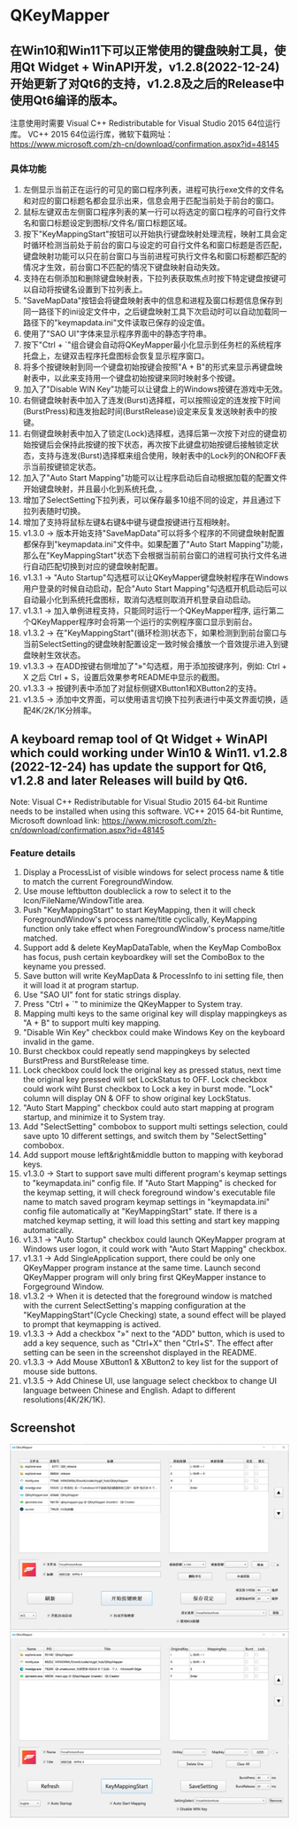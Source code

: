 # QKeyMapper
## 在Win10和Win11下可以正常使用的键盘映射工具，使用Qt Widget + WinAPI开发，v1.2.8(2022-12-24)开始更新了对Qt6的支持，v1.2.8及之后的Release中使用Qt6编译的版本。
注意使用时需要 Visual C++ Redistributable for Visual Studio 2015 64位运行库。
VC++ 2015 64位运行库，微软下载网址：
https://www.microsoft.com/zh-cn/download/confirmation.aspx?id=48145

### 具体功能
1. 左侧显示当前正在运行的可见的窗口程序列表，进程可执行exe文件的文件名和对应的窗口标题名都会显示出来，信息会用于匹配当前处于前台的窗口。
2. 鼠标左键双击左侧窗口程序列表的某一行可以将选定的窗口程序的可自行文件名和窗口标题设定到图标/文件名/窗口标题区域。
3. 按下"KeyMappingStart"按钮可以开始执行键盘映射处理流程，映射工具会定时循环检测当前处于前台的窗口与设定的可自行文件名和窗口标题是否匹配，键盘映射功能可以只在前台窗口与当前进程可执行文件名和窗口标题都匹配的情况才生效，前台窗口不匹配的情况下键盘映射自动失效。
4. 支持在右侧添加和删除键盘映射表，下拉列表获取焦点时按下特定键盘按键可以自动将按键名设置到下拉列表上。
5. "SaveMapData"按钮会将键盘映射表中的信息和进程及窗口标题信息保存到同一路径下的ini设定文件中，之后键盘映射工具下次启动时可以自动加载同一路径下的"keymapdata.ini"文件读取已保存的设定值。
6. 使用了"SAO UI"字体来显示程序界面中的静态字符串。
7. 按下"Ctrl + `"组合键会自动将QKeyMapper最小化显示到任务栏的系统程序托盘上，左键双击程序托盘图标会恢复显示程序窗口。
8. 将多个按键映射到同一个键盘初始按键会按照"A + B"的形式来显示再键盘映射表中，以此来支持用一个键盘初始按键来同时映射多个按键。
9. 加入了"Disable WIN Key"功能可以让键盘上的Windows按键在游戏中无效。
10. 右侧键盘映射表中加入了连发(Burst)选择框，可以按照设定的连发按下时间(BurstPress)和连发抬起时间(BurstRelease)设定来反复发送映射表中的按键。
11. 右侧键盘映射表中加入了锁定(Lock)选择框，选择后第一次按下对应的键盘初始按键后会保持此按键的按下状态，再次按下此键盘初始按键后接触锁定状态，支持与连发(Burst)选择框来组合使用，映射表中的Lock列的ON和OFF表示当前按键锁定状态。
12. 加入了"Auto Start Mapping"功能可以让程序启动后自动根据加载的配置文件开始键盘映射，并且最小化到系统托盘, 。
13. 增加了SelectSetting下拉列表，可以保存最多10组不同的设定，并且通过下拉列表随时切换。
14. 增加了支持将鼠标左键&右键&中键与键盘按键进行互相映射。
15. v1.3.0 -> 版本开始支持"SaveMapData"可以将多个程序的不同键盘映射配置都保存到"keymapdata.ini"文件中。如果配置了"Auto Start Mapping"功能，那么在"KeyMappingStart"状态下会根据当前前台窗口的进程可执行文件名进行自动匹配切换到对应的键盘映射配置。
16. v1.3.1 -> "Auto Startup"勾选框可以让QKeyMapper键盘映射程序在Windows用户登录的时候自动启动，配合"Auto Start Mapping"勾选框开机启动后可以自动最小化到系统托盘图标，取消勾选框则取消开机登录自动启动。
17. v1.3.1 -> 加入单例进程支持，只能同时运行一个QKeyMapper程序, 运行第二个QKeyMapper程序时会将第一个运行的实例程序窗口显示到前台。
18. v1.3.2 -> 在"KeyMappingStart"(循环检测)状态下，如果检测到到前台窗口与当前SelectSetting的键盘映射配置设定一致时候会播放一个音效提示进入到键盘映射生效状态。
19. v1.3.3 -> 在ADD按键右侧增加了"»"勾选框，用于添加按键序列，例如: Ctrl + X 之后 Ctrl + S，设置后效果参考README中显示的截图。
20. v1.3.3 -> 按键列表中添加了对鼠标侧键XButton1和XButton2的支持。
21. v1.3.5 -> 添加中文界面，可以使用语言切换下拉列表进行中英文界面切换，适配4K/2K/1K分辨率。


## A keyboard remap tool of Qt Widget + WinAPI which could working under Win10 & Win11. v1.2.8 (2022-12-24) has update the support for Qt6, v1.2.8 and later Releases will build by Qt6.
Note: Visual C++ Redistributable for Visual Studio 2015 64-bit Runtime needs to be installed when using this software.
VC++ 2015 64-bit Runtime, Microsoft download link:
https://www.microsoft.com/zh-cn/download/confirmation.aspx?id=48145

### Feature details
1. Display a ProcessList of visible windows for select process name & title to match the current ForegroundWindow.
2. Use mouse leftbutton doubleclick a row to select it to the Icon/FileName/WindowTitle area.
3. Push "KeyMappingStart" to start KeyMapping, then it will check ForegroundWindow's process name/title cyclically, KeyMapping function only take effect when ForegroundWindow's process name/title matched.
4. Support add & delete KeyMapDataTable, when the KeyMap ComboBox has focus, push certain keyboardkey will set the ComboBox to the keyname you pressed.
5. Save button will write KeyMapData & ProcessInfo to ini setting file, then it will load it at program startup.
6. Use "SAO UI" font for static strings display.
7. Press "Ctrl + `" to minimize the QKeyMapper to System tray.
8. Mapping multi keys to the same original key will display mappingkeys as "A + B" to support multi key mapping.
9. "Disable Win Key" checkbox could make Windows Key on the keyboard invalid in the game.
10. Burst checkbox could repeatly send mappingkeys by selected BurstPress and BurstRelease time.
11. Lock checkbox could lock the original key as pressed status, next time the original key pressed will set LockStatus to OFF. Lock checkbox could work wiht Burst checkbox to Lock a key in burst mode. "Lock" column will display ON & OFF to show original key LockStatus.
12. "Auto Start Mapping" checkbox could auto start mapping at program startup, and minimize it to System tray.
13. Add "SelectSetting" combobox to support multi settings selection, could save upto 10 different settings, and switch them by "SelectSetting" combobox.
14. Add support mouse left&right&middle button to mapping with keyborad keys.
15. v1.3.0 -> Start to support save multi different program's keymap settings to "keymapdata.ini" config file. If "Auto Start Mapping" is checked for the keymap setting, it will check foreground window's executable file name to match saved program keymap settings in "keymapdata.ini" config file automatically at "KeyMappingStart" state. If there is a matched keymap setting, it will load this setting and start key mapping automatically.
16. v1.3.1 -> "Auto Startup" checkbox could launch QKeyMapper program at Windows user logon, it could work with "Auto Start Mapping" checkbox.
17. v1.3.1 -> Add SingleApplication support, there could be only one QKeyMapper program instance at the same time. Launch second QKeyMapper program will only bring first QKeyMapper instance to Forgeground Window.
18. v1.3.2 -> When it is detected that the foreground window is matched with the current SelectSetting's mapping configuration at the "KeyMappingStart"(Cycle Checking) state, a sound effect will be played to prompt that keymapping is actived.
19. v1.3.3 -> Add a checkbox "»" next to the "ADD" button, which is used to add a key sequence, such as "Ctrl+X" then "Ctrl+S". The effect after setting can be seen in the screenshot displayed in the README.
20. v1.3.3 -> Add Mouse XButton1 & XButton2 to key list for the support of mouse side buttons.
21. v1.3.5 -> Add Chinese UI, use language select checkbox to change UI language between Chinese and English. Adapt to different resolutions(4K/2K/1K).

## Screenshot
![Screenshot](https://raw.githubusercontent.com/Zalafina/QKeyMapper/master/screenshot/QKeyMapper_screenshot_03.png)
![Screenshot](https://raw.githubusercontent.com/Zalafina/QKeyMapper/master/screenshot/QKeyMapper_screenshot_02.png)
